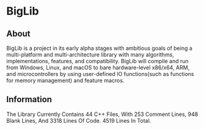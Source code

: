 # BigLib
## About
BigLib is a project in its early alpha stages with ambitious goals of being a multi-platform and multi-architecture library with many algorithms, implementations, features, and compatibility.
BigLib will compile and run from Windows, Linux, and macOS to bare hardware-level x86/x64, ARM, and microcontrollers by using user-defined IO functions(such as functions for memory management) and feature macros.
## Information
The Library Currently Contains 44 C++ Files, With 253 Comment Lines, 948 Blank Lines, And 3318 Lines Of Code. 4519 Lines In Total.
